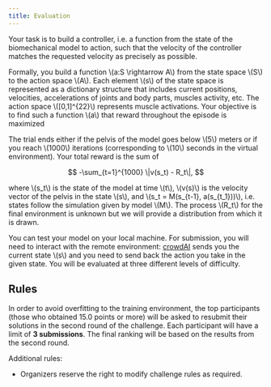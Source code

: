 ```yaml
---
title: Evaluation
---
```


<script type="text/javascript"
    src="http://cdn.mathjax.org/mathjax/latest/MathJax.js?config=TeX-AMS-MML_HTMLorMML">
</script>

Your task is to build a controller, i.e. a function from the state of the biomechanical model to action, such that the velocity of the controller matches the requested velocity as precisely as possible. 

Formally, you build a function \\(a:S \rightarrow A\\) from the state space \\(S\\) to the action space \\(A\\). Each element \\(s\\) of the state space is represented as a dictionary structure that includes current positions, velocities, accelerations of joints and body parts, muscles activity, etc. The action space \\([0,1]^{22}\\) represents muscle activations. Your objective is to find such a function \\(a\\) that reward throughout the episode is maximized

The trial ends either if the pelvis of the model goes below \\(5\\) meters or if you reach \\(1000\\) iterations (corresponding to \\(10\\) seconds in the virtual environment). Your total reward is the sum of 

$$ -\sum_{t=1}^{1000} \|v(s_t) - R_t\|, $$

where \\(s_t\\) is the state of the model at time \\(t\\), \\(v(s)\\) is the velocity vector of the pelvis in the state \\(s\\), and \\(s_t = M(s_{t-1}, a(s_{t_1}))\\), i.e. states follow the simulation given by model \\(M\\). The process \\(R_t\\) for the final environment is unknown but we will provide a distribution from which it is drawn.

You can test your model on your local machine. For submission, you will need to interact with the remote environment: [crowdAI](https://www.crowdai.org/challenges/nips-2017-learning-to-run) sends you the current state \\(s\\) and you need to send back the action you take in the given state. You will be evaluated at three different levels of difficulty. 

## Rules

In order to avoid overfitting to the training environment, the top participants (those who obtained 15.0 points or more) will be asked to resubmit their solutions in the second round of the challenge. Each participant will have a limit of **3 submissions**. The final ranking will be based on the results from the second round.

Additional rules:
* Organizers reserve the right to modify challenge rules as required.
